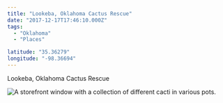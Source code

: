 ```yaml
---
title: "Lookeba, Oklahoma Cactus Rescue"
date: "2017-12-17T17:46:10.000Z"
tags: 
  - "Oklahoma"
  - "Places"

latitude: "35.36279"
longitude: "-98.36694"
---
```


Lookeba, Oklahoma Cactus Rescue

![A storefront window with a collection of different cacti in various pots.](/img/note-images/191775843f.jpg)
